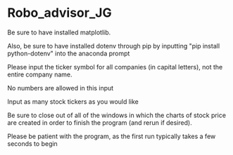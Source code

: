 # Robo_advisor_JG

Be sure to have installed matplotlib.

Also, be sure to have installed dotenv through pip by inputting "pip install python-dotenv" into the anaconda prompt

Please input the ticker symbol for all companies (in capital letters), not the entire company name.

No numbers are allowed in this input

Input as many stock tickers as you would like

Be sure to close out of all of the windows in which the charts of stock price are created in order to finish the program (and rerun if desired).

Please be patient with the program, as the first run typically takes a few seconds to begin
